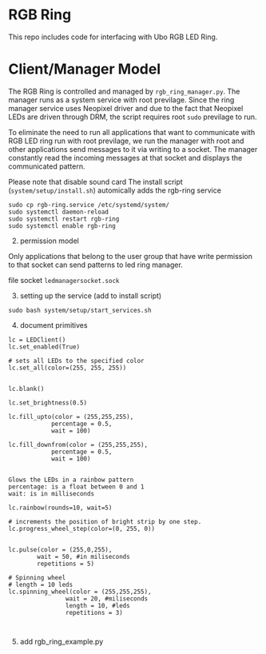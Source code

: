 # RGB Ring
This repo includes code for interfacing with Ubo RGB LED Ring.

# Client/Manager Model
The RGB Ring is controlled and managed by `rgb_ring_manager.py`. The manager 
runs as a system service with root previlage. Since the ring manager service uses Neopixel driver 
and due to the fact that Neopixel LEDs are driven through DRM, the script requires root `sudo` previlage 
to run.

To eliminate the need to run all applications that want to communicate with
RGB LED ring run with root previlage, we run the manager with root and other
applications send messages to it via writing to a socket. The manager constantly
read the incoming messages at that socket and displays the communicated pattern.


Please note that disable sound card
The install script (`system/setup/install.sh`) automically adds the rgb-ring service


```
sudo cp rgb-ring.service /etc/systemd/system/
sudo systemctl daemon-reload
sudo systemctl restart rgb-ring
sudo systemctl enable rgb-ring
```

2) permission model

Only applications that belong to the user group that have write permission to that 
socket can send patterns to led ring manager.

file socket `ledmanagersocket.sock`

3) setting up the service (add to install script)

`sudo bash system/setup/start_services.sh`

4) document primitives

```
lc = LEDClient()
lc.set_enabled(True)

# sets all LEDs to the specified color
lc.set_all(color=(255, 255, 255))


lc.blank()

lc.set_brightness(0.5)

lc.fill_upto(color = (255,255,255), 
            percentage = 0.5,
            wait = 100)

lc.fill_downfrom(color = (255,255,255), 
            percentage = 0.5,
            wait = 100)


Glows the LEDs in a rainbow pattern
percentage: is a float between 0 and 1
wait: is in milliseconds

lc.rainbow(rounds=10, wait=5)

# increments the position of bright strip by one step.
lc.progress_wheel_step(color=(0, 255, 0))


lc.pulse(color = (255,0,255), 
        wait = 50, #in miliseconds
        repetitions = 5)

# Spinning wheel 
# length = 10 leds
lc.spinning_wheel(color = (255,255,255), 
                wait = 20, #miliseconds
                length = 10, #leds
                repetitions = 3)
    


```

5) add rgb_ring_example.py

